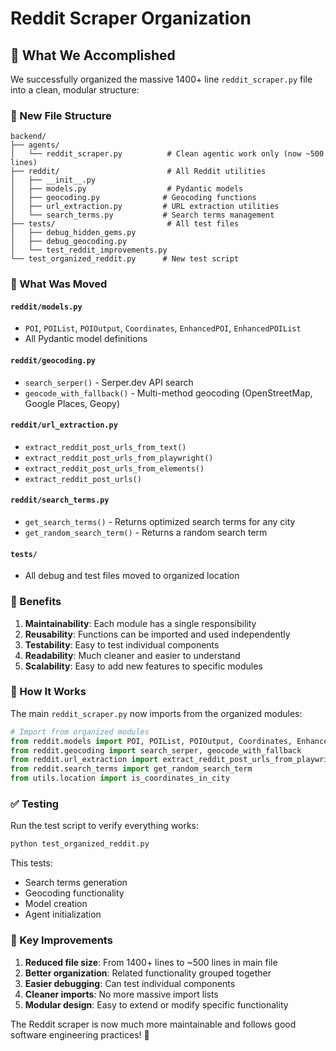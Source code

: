 # Reddit Scraper Organization

## 🎯 What We Accomplished

We successfully organized the massive 1400+ line `reddit_scraper.py` file into a clean, modular structure:

### 📁 New File Structure

```
backend/
├── agents/
│   └── reddit_scraper.py          # Clean agentic work only (now ~500 lines)
├── reddit/                        # All Reddit utilities
│   ├── __init__.py
│   ├── models.py                  # Pydantic models
│   ├── geocoding.py              # Geocoding functions
│   ├── url_extraction.py         # URL extraction utilities
│   └── search_terms.py           # Search terms management
├── tests/                         # All test files
│   ├── debug_hidden_gems.py
│   ├── debug_geocoding.py
│   └── test_reddit_improvements.py
└── test_organized_reddit.py      # New test script
```

### 🔧 What Was Moved

#### **`reddit/models.py`**
- `POI`, `POIList`, `POIOutput`, `Coordinates`, `EnhancedPOI`, `EnhancedPOIList`
- All Pydantic model definitions

#### **`reddit/geocoding.py`**
- `search_serper()` - Serper.dev API search
- `geocode_with_fallback()` - Multi-method geocoding (OpenStreetMap, Google Places, Geopy)

#### **`reddit/url_extraction.py`**
- `extract_reddit_post_urls_from_text()`
- `extract_reddit_post_urls_from_playwright()`
- `extract_reddit_post_urls_from_elements()`
- `extract_reddit_post_urls()`

#### **`reddit/search_terms.py`**
- `get_search_terms()` - Returns optimized search terms for any city
- `get_random_search_term()` - Returns a random search term

#### **`tests/`**
- All debug and test files moved to organized location

### 🚀 Benefits

1. **Maintainability**: Each module has a single responsibility
2. **Reusability**: Functions can be imported and used independently
3. **Testability**: Easy to test individual components
4. **Readability**: Much cleaner and easier to understand
5. **Scalability**: Easy to add new features to specific modules

### 🔄 How It Works

The main `reddit_scraper.py` now imports from the organized modules:

```python
# Import from organized modules
from reddit.models import POI, POIList, POIOutput, Coordinates, EnhancedPOI, EnhancedPOIList
from reddit.geocoding import search_serper, geocode_with_fallback
from reddit.url_extraction import extract_reddit_post_urls_from_playwright
from reddit.search_terms import get_random_search_term
from utils.location import is_coordinates_in_city
```

### ✅ Testing

Run the test script to verify everything works:

```bash
python test_organized_reddit.py
```

This tests:
- Search terms generation
- Geocoding functionality
- Model creation
- Agent initialization

### 🎯 Key Improvements

1. **Reduced file size**: From 1400+ lines to ~500 lines in main file
2. **Better organization**: Related functionality grouped together
3. **Easier debugging**: Can test individual components
4. **Cleaner imports**: No more massive import lists
5. **Modular design**: Easy to extend or modify specific functionality

The Reddit scraper is now much more maintainable and follows good software engineering practices! 🎉
